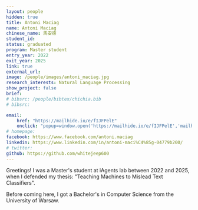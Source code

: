 ```yaml
---
layout: people
hidden: true
title: Antoni Maciag
name: Antoni Maciag
chinese_name: 馬安德
student_id: 
status: graduated
program: Master student
entry_year: 2022
exit_year: 2025
link: true
external_url:
image: /people/images/antoni_maciag.jpg
research_interests: Natural Language Processing
show_project: false
brief: 
# bibsrc: /people/bibtex/chichia.bib
# bibsrc: 

email:
    href: "https://mailhide.io/e/fIJFPelE"
    onclick: "popup=window.open('https://mailhide.io/e/fIJFPelE','mailhidepopup','width=580,height=635'); return false;"
# homepage: 
facebook: https://www.facebook.com/antoni.maciag
linkedin: https://www.linkedin.com/in/antoni-maci%C4%85g-04779b200/
# twitter:
github: https://github.com/whitejeep600
---
```


Greetings! I was a Master's student at iAgents lab between 2022 and 2025, when I defended my thesis: "Teaching Machines to Mislead Text Classifiers".

Before coming here, I got a Bachelor's in Computer Science from the University of Warsaw.
